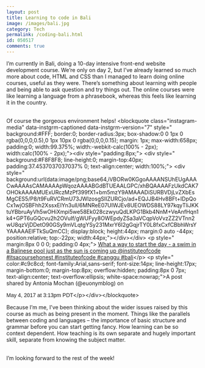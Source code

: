 ```yaml
---
layout: post
title: Learning to code in Bali
image: /images/bali.jpg
category: Tech
permalink: /coding-bali.html
id: 050517
comments: true
---
```



I’m currently in Bali, doing a 10-day intensive front-end website development course. We’re only on day 2, but I’ve already learned so much more about code, HTML and CSS than I managed to learn doing online courses, useful as they were. There’s something about learning with people and being able to ask question and try things out. The online courses were like learning a language from a phrasebook, whereas this feels like learning it in the country.

<br>Of course the gorgeous environment helps! &lt;blockquote class="instagram-media" data-instgrm-captioned data-instgrm-version="7" style=" background:#FFF; border:0; border-radius:3px; box-shadow:0 0 1px 0 rgba(0,0,0,0.5),0 1px 10px 0 rgba(0,0,0,0.15); margin: 1px; max-width:658px; padding:0; width:99.375%; width:-webkit-calc(100% - 2px); width:calc(100% - 2px);"&gt;&lt;div style="padding:8px;"&gt; &lt;div style=" background:#F8F8F8; line-height:0; margin-top:40px; padding:37.4537037037037% 0; text-align:center; width:100%;"&gt; &lt;div style=" background:url(data:image/png;base64,iVBORw0KGgoAAAANSUhEUgAAACwAAAAsCAMAAAApWqozAAAABGdBTUEAALGPC/xhBQAAAAFzUkdCAK7OHOkAAAAMUExURczMzPf399fX1+bm5mzY9AMAAADiSURBVDjLvZXbEsMgCES5/P8/t9FuRVCRmU73JWlzosgSIIZURCjo/ad+EQJJB4Hv8BFt+IDpQoCx1wjOSBFhh2XssxEIYn3ulI/6MNReE07UIWJEv8UEOWDS88LY97kqyTliJKKtuYBbruAyVh5wOHiXmpi5we58Ek028czwyuQdLKPG1Bkb4NnM+VeAnfHqn1k4+GPT6uGQcvu2h2OVuIf/gWUFyy8OWEpdyZSa3aVCqpVoVvzZZ2VTnn2wU8qzVjDDetO90GSy9mVLqtgYSy231MxrY6I2gGqjrTY0L8fxCxfCBbhWrsYYAAAAAElFTkSuQmCC); display:block; height:44px; margin:0 auto -44px; position:relative; top:-22px; width:44px;"&gt;&lt;/div&gt;&lt;/div&gt; &lt;p style=" margin:8px 0 0 0; padding:0 4px;"&gt; [What a way to start the day - a swim in a Balinese pool just as the sun is coming up @instituteofcode #itsacoursehonest #instituteofcode #canggu #bali](https://www.instagram.com/p/BTr8_rtDvxc/)&lt;/p&gt; &lt;p style=" color:#c9c8cd; font-family:Arial,sans-serif; font-size:14px; line-height:17px; margin-bottom:0; margin-top:8px; overflow:hidden; padding:8px 0 7px; text-align:center; text-overflow:ellipsis; white-space:nowrap;"&gt;A post shared by Antonia Mochan (@euonymblog) on

<time style=" font-family:Arial,sans-serif; font-size:14px; line-height:17px;" datetime="2017-05-04T22:13:04+00:00">May 4, 2017 at 3:13pm PDT</time>&lt;/p&gt;&lt;/div&gt;&lt;/blockquote&gt;

<script async="" defer="" src="//platform.instagram.com/en_US/embeds.js"></script>

Because I’m me, I’ve been thinking about the wider issues raised by this course as much as being present in the moment. Things like the parallels between coding and languages – the importance of basic structure and grammar before you can start getting fancy. How learning can be so context dependent. How teaching is its own separate and hugely important skill, separate from knowing the subject matter.

<br>I’m looking forward to the rest of the week!

